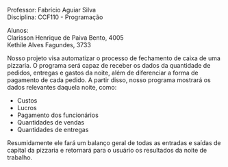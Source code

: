 Professor: Fabrício Aguiar Silva\
Disciplina: CCF110 - Programação

Alunos:\
  Clarisson Henrique de Paiva Bento, 4005\
  Kethile Alves Fagundes, 3733

Nosso projeto visa automatizar o processo de fechamento de caixa de uma pizzaria. O programa será capaz de receber os dados da quantidade de pedidos, entregas e gastos da noite, além de diferenciar a forma de pagamento de cada pedido. A partir disso, nosso programa mostrará os dados relevantes daquela noite, como:
- Custos
- Lucros
- Pagamento dos funcionários
- Quantidades de vendas
- Quantidades de entregas

Resumidamente ele fará um balanço geral de todas as entradas e saídas de capital da pizzaria e retornará para o usuário os resultados da noite de trabalho. 
